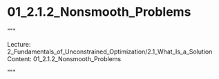 # 01_2.1.2_Nonsmooth_Problems

"""

Lecture: 2_Fundamentals_of_Unconstrained_Optimization/2.1_What_Is_a_Solution
Content: 01_2.1.2_Nonsmooth_Problems

"""


